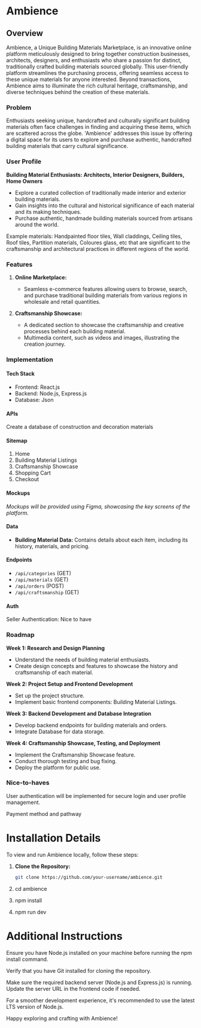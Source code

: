 # Ambience

## Overview

Ambience, a Unique Building Materials Marketplace, is an innovative online platform meticulously designed to bring together construction businesses, architects, designers, and enthusiasts who share a passion for distinct, traditionally crafted building materials sourced globally. This user-friendly platform streamlines the purchasing process, offering seamless access to these unique materials for anyone interested. Beyond transactions, Ambience aims to illuminate the rich cultural heritage, craftsmanship, and diverse techniques behind the creation of these materials.

### Problem

Enthusiasts seeking unique, handcrafted and culturally significant building materials often face challenges in finding and acquiring these items, which are scattered across the globe. 'Ambience' addresses this issue by offering a digital space for its users to explore and purchase authentic, handcrafted building materials that carry cultural significance.

### User Profile

**Building Material Enthusiasts: Architects, Interior Designers, Builders, Home Owners**

- Explore a curated collection of traditionally made interior and exterior building materials.
- Gain insights into the cultural and historical significance of each material and its making techniques.
- Purchase authentic, handmade building materials sourced from artisans around the world.

Example materials: Handpainted floor tiles, Wall claddings, Ceiling tiles, Roof tiles, Partition materials, Coloures glass, etc that are significant to the craftsmanship and architectural practices in different regions of the world.

### Features

1. **Online Marketplace:**

   - Seamless e-commerce features allowing users to browse, search, and purchase traditional building materials from various regions in wholesale and retail quantities.

2. **Craftsmanship Showcase:**

   - A dedicated section to showcase the craftsmanship and creative processes behind each building material.
   - Multimedia content, such as videos and images, illustrating the creation journey.

### Implementation

#### Tech Stack

- Frontend: React.js
- Backend: Node.js, Express.js
- Database: Json

#### APIs

Create a database of construction and decoration materials

#### Sitemap

1. Home
2. Building Material Listings
3. Craftsmanship Showcase
4. Shopping Cart
5. Checkout

#### Mockups

_Mockups will be provided using Figma, showcasing the key screens of the platform._

#### Data

- **Building Material Data:** Contains details about each item, including its history, materials, and pricing.

#### Endpoints

- `/api/categories` (GET)
- `/api/materials` (GET)
- `/api/orders` (POST)
- `/api/craftsmanship` (GET)

#### Auth

Seller Authentication: Nice to have

### Roadmap

**Week 1: Research and Design Planning**

- Understand the needs of building material enthusiasts.
- Create design concepts and features to showcase the history and craftsmanship of each material.

**Week 2: Project Setup and Frontend Development**

- Set up the project structure.
- Implement basic frontend components: Building Material Listings.

**Week 3: Backend Development and Database Integration**

- Develop backend endpoints for building materials and orders.
- Integrate Database for data storage.

**Week 4: Craftsmanship Showcase, Testing, and Deployment**

- Implement the Craftsmanship Showcase feature.
- Conduct thorough testing and bug fixing.
- Deploy the platform for public use.

### Nice-to-haves

User authentication will be implemented for secure login and user profile management.

Payment method and pathway

# Installation Details

To view and run Ambience locally, follow these steps:

1. **Clone the Repository:**

   ```bash
   git clone https://github.com/your-username/ambience.git

   ```

2. cd ambience

3. npm install

4. npm run dev

# Additional Instructions

Ensure you have Node.js installed on your machine before running the npm install command.

Verify that you have Git installed for cloning the repository.

Make sure the required backend server (Node.js and Express.js) is running. Update the server URL in the frontend code if needed.

For a smoother development experience, it's recommended to use the latest LTS version of Node.js.

Happy exploring and crafting with Ambience!
